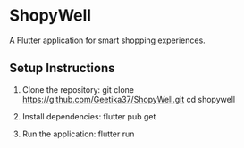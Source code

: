 # ShopyWell

A Flutter application for smart shopping experiences.


## Setup Instructions

1. Clone the repository:
git clone https://github.com/Geetika37/ShopyWell.git
cd shopywell

2. Install dependencies:
flutter pub get

3. Run the application:
flutter run

